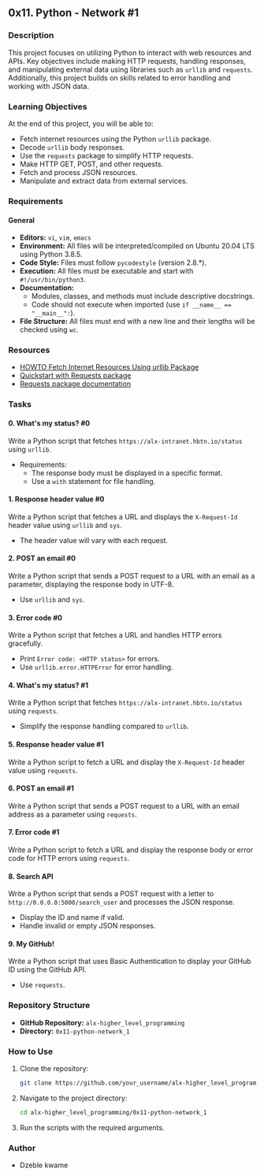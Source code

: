 ## 0x11. Python - Network #1

### Description
This project focuses on utilizing Python to interact with web resources and APIs. Key objectives include making HTTP requests, handling responses, and manipulating external data using libraries such as `urllib` and `requests`. Additionally, this project builds on skills related to error handling and working with JSON data.

### Learning Objectives
At the end of this project, you will be able to:
- Fetch internet resources using the Python `urllib` package.
- Decode `urllib` body responses.
- Use the `requests` package to simplify HTTP requests.
- Make HTTP GET, POST, and other requests.
- Fetch and process JSON resources.
- Manipulate and extract data from external services.

### Requirements
#### General
- **Editors:** `vi`, `vim`, `emacs`
- **Environment:** All files will be interpreted/compiled on Ubuntu 20.04 LTS using Python 3.8.5.
- **Code Style:** Files must follow `pycodestyle` (version 2.8.*).
- **Execution:** All files must be executable and start with `#!/usr/bin/python3`.
- **Documentation:**
  - Modules, classes, and methods must include descriptive docstrings.
  - Code should not execute when imported (use `if __name__ == "__main__":`).
- **File Structure:** All files must end with a new line and their lengths will be checked using `wc`.

### Resources
- [HOWTO Fetch Internet Resources Using urllib Package](https://docs.python.org/3/howto/urllib2.html)
- [Quickstart with Requests package](https://docs.python-requests.org/en/master/user/quickstart/)
- [Requests package documentation](https://docs.python-requests.org/en/master/)

### Tasks
#### 0. What's my status? #0
Write a Python script that fetches `https://alx-intranet.hbtn.io/status` using `urllib`.
- Requirements:
  - The response body must be displayed in a specific format.
  - Use a `with` statement for file handling.

#### 1. Response header value #0
Write a Python script that fetches a URL and displays the `X-Request-Id` header value using `urllib` and `sys`.
- The header value will vary with each request.

#### 2. POST an email #0
Write a Python script that sends a POST request to a URL with an email as a parameter, displaying the response body in UTF-8.
- Use `urllib` and `sys`.

#### 3. Error code #0
Write a Python script that fetches a URL and handles HTTP errors gracefully.
- Print `Error code: <HTTP status>` for errors.
- Use `urllib.error.HTTPError` for error handling.

#### 4. What's my status? #1
Write a Python script that fetches `https://alx-intranet.hbtn.io/status` using `requests`.
- Simplify the response handling compared to `urllib`.

#### 5. Response header value #1
Write a Python script to fetch a URL and display the `X-Request-Id` header value using `requests`.

#### 6. POST an email #1
Write a Python script that sends a POST request to a URL with an email address as a parameter using `requests`.

#### 7. Error code #1
Write a Python script to fetch a URL and display the response body or error code for HTTP errors using `requests`.

#### 8. Search API
Write a Python script that sends a POST request with a letter to `http://0.0.0.0:5000/search_user` and processes the JSON response.
- Display the ID and name if valid.
- Handle invalid or empty JSON responses.

#### 9. My GitHub!
Write a Python script that uses Basic Authentication to display your GitHub ID using the GitHub API.
- Use `requests`.

### Repository Structure
- **GitHub Repository:** `alx-higher_level_programming`
- **Directory:** `0x11-python-network_1`

### How to Use
1. Clone the repository:
   ```bash
   git clone https://github.com/your_username/alx-higher_level_programming.git
   ```
2. Navigate to the project directory:
   ```bash
   cd alx-higher_level_programming/0x11-python-network_1
   ```
3. Run the scripts with the required arguments.

### Author
- Dzeble kwame

